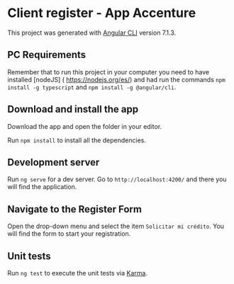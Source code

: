 # Client register - App Accenture

This project was generated with [Angular CLI](https://github.com/angular/angular-cli) version 7.1.3.

## PC Requirements

Remember that to run this project in your computer you need to have installed [nodeJS] ( https://nodejs.org/es/) and had run the commands `npm install -g typescript` and `npm install -g @angular/cli`.

## Download and install the app

Download the app and open the folder in your editor.

Run `npm install` to install all the dependencies.

## Development server

Run `ng serve` for a dev server. Go to `http://localhost:4200/` and there you will find the application.

## Navigate to the Register Form

Open the drop-down menu and select the item `Solicitar mi crédito`. You will find the form to start your registration.

## Unit tests

Run `ng test` to execute the unit tests via [Karma](https://karma-runner.github.io).